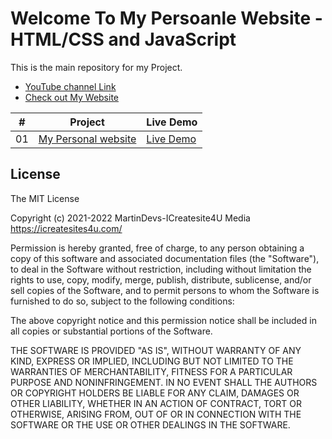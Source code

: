 # Welcome To My Persoanle Website - HTML/CSS and JavaScript

This is the main repository for my Project.

-   [YouTube channel Link](https://www.youtube.com/channel/UCymPTmdV5goU-IBMCAPaErQ)
-   [Check out My Website](https://icreatesites4u.com/)

|  #  | Project                                                                                                                     | Live Demo                                                                         |
| :-: | --------------------------------------------------------------------------------------------------------------------------- | --------------------------------------------------------------------------------- |
| 01  | [My Personal website](https://github.com/UxDeveloper82/MyWebApp)                             | [Live Demo](https://icreatesites4u.com/)               |

## License

The MIT License

Copyright (c) 2021-2022 MartinDevs-ICreatesite4U Media https://icreatesites4u.com/

Permission is hereby granted, free of charge, to any person obtaining a copy
of this software and associated documentation files (the "Software"), to deal
in the Software without restriction, including without limitation the rights
to use, copy, modify, merge, publish, distribute, sublicense, and/or sell
copies of the Software, and to permit persons to whom the Software is
furnished to do so, subject to the following conditions:

The above copyright notice and this permission notice shall be included in
all copies or substantial portions of the Software.

THE SOFTWARE IS PROVIDED "AS IS", WITHOUT WARRANTY OF ANY KIND, EXPRESS OR
IMPLIED, INCLUDING BUT NOT LIMITED TO THE WARRANTIES OF MERCHANTABILITY,
FITNESS FOR A PARTICULAR PURPOSE AND NONINFRINGEMENT. IN NO EVENT SHALL THE
AUTHORS OR COPYRIGHT HOLDERS BE LIABLE FOR ANY CLAIM, DAMAGES OR OTHER
LIABILITY, WHETHER IN AN ACTION OF CONTRACT, TORT OR OTHERWISE, ARISING FROM,
OUT OF OR IN CONNECTION WITH THE SOFTWARE OR THE USE OR OTHER DEALINGS IN
THE SOFTWARE.

